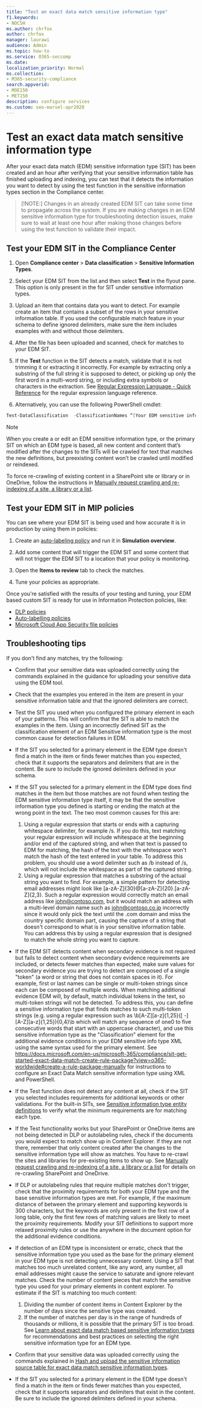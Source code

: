 ```yaml
---
title: "Test an exact data match sensitive information type"
f1.keywords:
- NOCSH
ms.author: chrfox
author: chrfox
manager: laurawi
audience: Admin
ms.topic: how-to
ms.service: O365-seccomp
ms.date:
localization_priority: Normal
ms.collection:
- M365-security-compliance
search.appverid:
- MOE150
- MET150
description: configure services
ms.custom: seo-marvel-apr2020
---
```


# Test an exact data match sensitive information type

After your exact data match (EDM) sensitive information type (SIT) has been created and an hour after verifying that your sensitive information table has finished uploading and indexing, you can test that it detects the information you want to detect by using the test function in the sensitive information types section in the Compliance center.
 
>[!NOTE:]
>Changes in an already created EDM SIT can take some time to propagate across the system. If you are making changes in an EDM sensitive information type for troubleshooting detection issues, make sure to wait at least one hour after making those changes before using the test function to validate their impact.

## Test your EDM SIT in the Compliance Center

1. Open **Compliance center** > **Data classification** > **Sensitive Information Types**.

2. Select your EDM SIT from the list and then select **Test** in the flyout pane. This option is only present in the for SIT under sensitive information types.
 
3. Upload an item that contains data you want to detect. For example create an item that contains a subset of the rows in your sensitive information table. If you used the configurable match feature in your schema to define ignored delimiters, make sure the item includes examples with and without those delimiters.

4. After the file has been uploaded and scanned, check for matches to your EDM SIT.

5. If the **Test** function in the SIT detects a match, validate that it is not trimming it or extracting it incorrectly. For example by extracting only a substring of the full string it is supposed to detect, or picking up only the first word in a multi-word string, or including extra symbols or characters in the extraction. See [Regular Expression Language - Quick Reference](/dotnet/standard/base-types/regular-expression-language-quick-reference) for the regular expression language reference. 

5. Alternatively, you can use the following PowerShell cmdlet:

```powershell
Test-DataClassification  -ClassificationNames “[Your EDM sensitive info type]” -TexttoClassify “[your own text to scan for matches]” 
```

> [!NOTE]
 When you create a or edit an EDM sensitive information type, or the primary SIT on which an EDM type is based, all new content and content that’s modified after the changes to the SITs will be crawled for text that matches the new definitions, but preexisting content won’t be crawled until modified or reindexed. 

To force re-crawling of existing content in a SharePoint site or library or in OneDrive, follow the instructions in [Manually request crawling and re-indexing of a site, a library or a list](/sharepoint/crawl-site-content).

## Test your EDM SIT in MIP policies

You can see where your EDM SIT is being used and how accurate it is in production by using them in policies:

1. Create an [auto-labeling policy](apply-sensitivity-label-automatically.md#how-to-configure-auto-labeling-policies-for-sharepoint-onedrive-and-exchange) and run it in **Simulation overview**.

1. Add some content that will trigger the EDM SIT and some content that will not trigger the EDM SIT to a location that your policy is monitoring.

1. Open the **Items to review** tab to check the matches.

1. Tune your policies as appropriate. 

Once you're satisfied with the results of your testing and tuning, your EDM based custom SIT is ready for use in Information Protection policies, like:

- [DLP policies](create-test-tune-dlp-policy.md#create-test-and-tune-a-dlp-policy)
- [Auto-labelling policies](apply-sensitivity-label-automatically.md#how-to-configure-auto-labeling-for-office-apps)
- [Microsoft Cloud App Security file policies](/cloud-app-security/data-protection-policies)

## Troubleshooting tips

If you don't find any matches, try the following:

- Confirm that your sensitive data was uploaded correctly using the commands explained in the guidance for uploading your sensitive data using the EDM tool.

- Check that the examples you entered in the item are present in your sensitive information table and that the ignored delimiters are correct.

- Test the SIT you used when you configured the primary element in each of your patterns. This will confirm that the SIT is able to match the examples in the item. Using an incorrectly defined SIT as the classification element of an EDM Sensitive information type is the most common cause for detection failures in EDM. 

- If the SIT you selected for a primary element in the EDM type doesn't find a match in the item or finds fewer matches than you expected, check that it supports the separators and delimiters that are in the content. Be sure to include the ignored delimiters defined in your schema.

- If the SIT you selected for a primary element in the EDM type does find matches in the item but those matches are not found when testing the EDM sensitive information type itself, it may be that the sensitive information type you defined is starting or ending the match at the wrong point in the text. The two most common causes for this are:
    1. Using a regular expression that starts or ends with a capturing whitespace delimiter, for example /s. If you do this, text matching your regular expression will include whitespace at the beginning and/or end of the captured string, and when that text is passed to EDM for matching, the hash of the text with the whitespace won't match the hash of the text entered in your table. To address this problem, you should use a word delimiter such as /b instead of /s, which will not include the whitespace as part of the captured string. 
    2. Using a regular expression that matches a substring of the actual string you want to find. For example, a simple pattern for detecting email addresses might look like [a-zA-Z]{30}@[a-zA-Z]{20}.[a-zA-Z]{2,3}. Such a regular expression would correctly match an email address like john@contoso.com, but it would match an address with a multi-level domain name such as john@contoso.co.jp incorrectly since it would only pick the text until the .com domain and miss the country specific domain part, causing the capture of a string that doesn't correspond to what is in your sensitive information table. You can address this by using a regular expression that is designed to match the whole string you want to capture.

- If the EDM SIT detects content when secondary evidence is not required but fails to detect content when secondary evidence requirements are included, or detects fewer matches than expected, make sure values for secondary evidence you are trying to detect are composed of a single "token" (a word or string that does not contain spaces in it). For example, first or last names can be single or multi-token strings since each can be composed of multiple words. When matching additional evidence EDM will, by default, match individual tokens in the text, so multi-token strings will not be detected. To address this, you can define a sensitive information type that finds matches to such multi-token strings (e.g. using a regular expression such as \b[A-Z][a-z]{1,25}([ -][A-Z][a-z]{1,25}){0,4}\b which will match any sequence of one0 to five consecutive words that start with an uppercase character), and use this sensitive information type as the "Classification" element for the additional evidence conditions in your EDM sensitive info type XML using the same syntax used for the primary element. See https://docs.microsoft.com/en-us/microsoft-365/compliance/sit-get-started-exact-data-match-create-rule-package?view=o365-worldwide#create-a-rule-package-manually for instructions to configure an Exact Data Match sensitive information type using XML and PowerShell. 

- If the Test function does not detect any content at all, check if the SIT you selected includes requirements for additional keywords or other validations. For the built-in SITs, see [Sensitive information type entity definitions](sensitive-information-type-entity-definitions.md#sensitive-information-type-entity-definitions) to verify what the minimum requirements are for matching each type.

- If the Test functionality works but your SharePoint or OneDrive items are not being detected in DLP or autolabeling rules, check if the documents you would expect to match show up in Content Explorer. If they are not there, remember that only content created after the changes to the sensitive information type will show as matches. You have to re-crawl the sites and libraries for pre-existing items to show up. See [Manually request crawling and re-indexing of a site, a library or a list](/sharepoint/crawl-site-content) for details on re-crawling SharePoint and OneDrive. 

- If DLP or autolabeling rules that require multiple matches don't trigger, check that the proximity requirements for both your EDM type and the base sensitive information types are met. For example, if the maximum distance of between the primary element and supporting keywords is 300 characters, but the keywords are only present in the first row of a long table, only the first few rows of matching values are likely to meet the proximity requirements. Modify your SIT definitions to support more relaxed proximity rules or use the anywhere in the document option for the additional evidence conditions. 

- If detection of an EDM type is inconsistent or erratic, check that the sensitive information type you used as the base for the primary element in your EDM type is not detecting unnecessary content. Using a SIT that matches too much unrelated content, like any word, any number, all email addresses might cause the service to saturate and ignore relevant matches. Check the number of content pieces that match the sensitive type you used for your primary elements in content explorer. To estimate if the SIT is matching too much content:
    1. Dividing the number of content items in Content Explorer by the number of days since the sensitive type was created.
    2. If the number of matches per day is in the range of hundreds of thousands or millions, it is possible that the primary SIT is too broad. See [Learn about exact data match based sensitive information types](sit-learn-about-exact-data-match-based-sits.md#learn-about-exact-data-match-based-sensitive-information-types) for recommendations and best practices on selecting the right sensitive information type for an EDM type. 

- Confirm that your sensitive data was uploaded correctly using the commands explained in [Hash and upload the sensitive information source table for exact data match sensitive information types](sit-get-started-exact-data-match-hash-upload.md#hash-and-upload-the-sensitive-information-source-table-for-exact-data-match-sensitive-information-types).

- If the SIT you selected for a primary element in the EDM type doesn't find a match in the item or finds fewer matches than you expected, check that it supports separators and delimiters that exist in the content. Be sure to include the ignored delimiters defined in your schema. 

